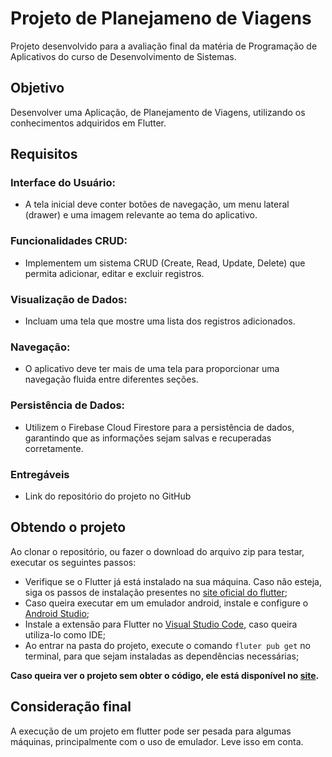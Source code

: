 # Projeto de Planejameno de Viagens

Projeto desenvolvido para a avaliação final da matéria de Programação de Aplicativos do curso de Desenvolvimento de Sistemas.

## Objetivo

Desenvolver uma Aplicação, de Planejamento de Viagens, utilizando os conhecimentos adquiridos em Flutter.

## Requisitos

### Interface do Usuário:

- A tela inicial deve conter botões de navegação, um menu lateral (drawer) e uma imagem relevante ao tema do aplicativo.

### Funcionalidades CRUD:

- Implementem um sistema CRUD (Create, Read, Update, Delete) que permita adicionar, editar e excluir registros.

### Visualização de Dados:

- Incluam uma tela que mostre uma lista dos registros adicionados.

### Navegação:

- O aplicativo deve ter mais de uma tela para proporcionar uma navegação fluida entre diferentes seções.

### Persistência de Dados:

- Utilizem o Firebase Cloud Firestore para a persistência de dados, garantindo que as informações sejam salvas e recuperadas corretamente.

### Entregáveis

- Link do repositório do projeto no GitHub

## Obtendo o projeto

Ao clonar o repositório, ou fazer o download do arquivo zip para testar, executar os seguintes passos:

- Verifique se o Flutter já está instalado na sua máquina. Caso não esteja, siga os passos de instalação presentes no [site oficial do flutter](https://docs.flutter.dev/get-started/install);
- Caso queira executar em um emulador android, instale e configure o [Android Studio](https://developer.android.com/studio?hl=pt-br&authuser=2);
- Instale a extensão para Flutter no [Visual Studio Code](https://code.visualstudio.com), caso queira utiliza-lo como IDE;
- Ao entrar na pasta do projeto, execute o comando `fluter pub get` no terminal, para que sejam instaladas as dependências necessárias;

**Caso queira ver o projeto sem obter o código, ele está disponível no [site](https://projeto-viagens-e94b6.web.app).**

## Consideração final

A execução de um projeto em flutter pode ser pesada para algumas máquinas, principalmente com o uso de emulador. Leve isso em conta.
